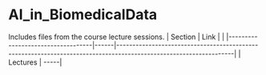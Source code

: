 # AI_in_BiomedicalData
Includes files from the course lecture sessions.
| Section                           | Link |                                                                                                       |
|-----------------------------------|------|------------------------------------------------------------------------------------------------------------------|
| Lectures                          | -----|      
